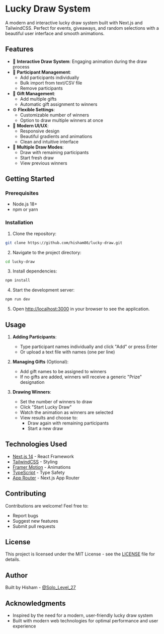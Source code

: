 # Lucky Draw System

A modern and interactive lucky draw system built with Next.js and TailwindCSS. Perfect for events, giveaways, and random selections with a beautiful user interface and smooth animations.

## Features

- 🎯 **Interactive Draw System**: Engaging animation during the draw process
- 👥 **Participant Management**: 
  - Add participants individually
  - Bulk import from text/CSV file
  - Remove participants
- 🎁 **Gift Management**:
  - Add multiple gifts
  - Automatic gift assignment to winners
- ⚙️ **Flexible Settings**:
  - Customizable number of winners
  - Option to draw multiple winners at once
- 🎨 **Modern UI/UX**:
  - Responsive design
  - Beautiful gradients and animations
  - Clean and intuitive interface
- 🔄 **Multiple Draw Modes**:
  - Draw with remaining participants
  - Start fresh draw
  - View previous winners

## Getting Started

### Prerequisites

- Node.js 18+ 
- npm or yarn

### Installation

1. Clone the repository:
```bash
git clone https://github.com/hisham86/lucky-draw.git
```

2. Navigate to the project directory:
```bash
cd lucky-draw
```

3. Install dependencies:
```bash
npm install
```

4. Start the development server:
```bash
npm run dev
```

5. Open [http://localhost:3000](http://localhost:3000) in your browser to see the application.

## Usage

1. **Adding Participants**:
   - Type participant names individually and click "Add" or press Enter
   - Or upload a text file with names (one per line)

2. **Managing Gifts** (Optional):
   - Add gift names to be assigned to winners
   - If no gifts are added, winners will receive a generic "Prize" designation

3. **Drawing Winners**:
   - Set the number of winners to draw
   - Click "Start Lucky Draw"
   - Watch the animation as winners are selected
   - View results and choose to:
     - Draw again with remaining participants
     - Start a new draw

## Technologies Used

- [Next.js 14](https://nextjs.org/) - React Framework
- [TailwindCSS](https://tailwindcss.com/) - Styling
- [Framer Motion](https://www.framer.com/motion/) - Animations
- [TypeScript](https://www.typescriptlang.org/) - Type Safety
- [App Router](https://nextjs.org/docs/app) - Next.js App Router

## Contributing

Contributions are welcome! Feel free to:
- Report bugs
- Suggest new features
- Submit pull requests

## License

This project is licensed under the MIT License - see the [LICENSE](LICENSE) file for details.

## Author

Built by Hisham - [@Solo_Level_27](https://x.com/Solo_Level_27)

## Acknowledgments

- Inspired by the need for a modern, user-friendly lucky draw system
- Built with modern web technologies for optimal performance and user experience